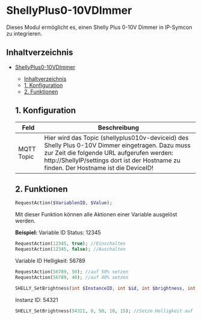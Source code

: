 # ShellyPlus0-10VDImmer
   Dieses Modul ermöglicht es, einen Shelly Plus 0-10V Dimmer in IP-Symcon zu integrieren.
     
   ## Inhaltverzeichnis
- [ShellyPlus0-10VDImmer](#shellyplus0-10vdimmer)
  - [Inhaltverzeichnis](#inhaltverzeichnis)
  - [1. Konfiguration](#1-konfiguration)
  - [2. Funktionen](#2-funktionen)
   
   ## 1. Konfiguration
   
   Feld | Beschreibung
   ------------ | ----------------
   MQTT Topic | Hier wird das Topic (shellyplus010v-deviceid) des Shelly Plus 0-10V Dimmer eingetragen. Dazu muss zur Zeit die folgende URL aufgerufen werden: http://ShellyIP/settings dort ist der Hostname zu finden. Der Hostname ist die DeviceID!
   
   ## 2. Funktionen

   ```php
   RequestAction($VariablenID, $Value);
   ```

   Mit dieser Funktion können alle Aktionen einer Variable ausgelöst werden.
   
   **Beispiel:**
   Variable ID Status: 12345
   ```php
   RequestAction(12345, true); //Einschalten
   RequestAction(12345, false); //Auschalten
   ```

   Variable ID Helligkeit: 56789
   ```php
   RequestAction(56789, 50); //auf 50% setzen
   RequestAction(56789, 40); //auf 40% setzen
   ```

   ```php
   SHELLY_SetBrightness(int $InstanceID, int $id, int $brightness, int $transition = 0, int $toggle_after = 0);
   ```
   Instanz ID: 54321
   ```php
   SHELLY_SetBrightness(54321, 0, 50, 10, 15); //Setze Helligkeit auf 50% mit einer Übergangszeit von 10 Sekunden und einem "flip-back timer" von 15 Sekunden
   ```